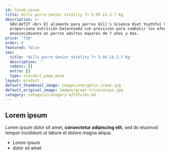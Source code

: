 ```yaml
---
id: lorem-ipsum
title: Hills perro Senior Vitality 7+ 5.95 Lb 2.7 Kg
description: >-
  SKU:AV727 <br> El alimento para perros Hill's Science Diet Youthful Vitality
  proporciona nutrición balanceada con precisión para combatir los efectos del
  envejecimiento en perros adultos mayores de 7 años y más.
price: '710'
order: 0
featured: false
seo:
  title: 'Hills perro Senior Vitality 7+ 5.95 Lb 2.7 Kg'
  description: ''
  robots: []
  extra: []
  type: stackbit_page_meta
layout: product
default_thumbnail_image: images/energetic-crane.jpg
default_original_image: images/great-triceratops.jpg
category: category/category-e2l57ul4s.md
---
```

## Lorem ipsum

Lorem ipsum dolor sit amet, **consectetur adipiscing elit**, sed do eiusmod tempor incididunt ut labore et dolore magna aliqua.

- Lorem ipsum
- dolor sit amet